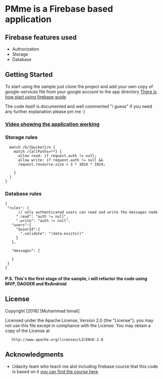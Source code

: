 # PMme is a Firebase based application 

## Firebase features used

* Authorization
* Storage
* Database

## Getting Started

To start using the sample just clone the project and add your own copy of  google-services file from your google account to the app
directory [There is how start using firebase guide](https://firebase.google.com/docs/android/setup) 

The code itself is documented and well commented "i guess" if you need any further explanation please pm me :)

### [Video showing the application working](https://youtu.be/cRNqF4fEdWI) 

### Storage rules

``` service firebase.storage {
  match /b/{bucket}/o {
    match /{allPaths=**} {
      allow read: if request.auth != null;
      allow write: if request.auth != null && 
      request.resource.size < 3 * 1024 * 1024;

    }
  }
}
```

### Database rules

```
{
 "rules": {
      // only authenticated users can read and write the messages node
     ".read": "auth != null",
     ".write": "auth != null",
   "users":{
     "$userId":{
       ".validate": "!data.exists()"
     }
   },
   
   "messages": {

   }
 }
}
```

#### P.S. This's the first stage of the sample, i will refactor the code using MVP, DAGGER and RxAndroid 


## License

   Copyright [2018] [Muhammad Ismail]

   Licensed under the Apache License, Version 2.0 (the "License");
   you may not use this file except in compliance with the License.
   You may obtain a copy of the License at

       http://www.apache.org/licenses/LICENSE-2.0

## Acknowledgments

* Udacity team who teach me alot including firebase course that this code is based on it [you can find the course here](https://eg.udacity.com/course/firebase-in-a-weekend-by-google-android--ud0352) 
